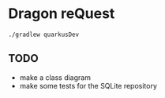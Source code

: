 # Dragon reQuest

```shell script
./gradlew quarkusDev
```

## TODO

- make a class diagram
- make some tests for the SQLite repository
